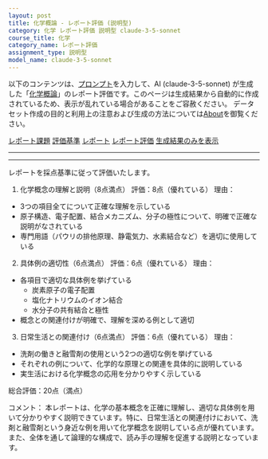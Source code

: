 ```yaml
---
layout: post
title: 化学概論 - レポート評価 (説明型)
category: 化学 レポート評価 説明型 claude-3-5-sonnet
course_title: 化学
category_name: レポート評価
assignment_type: 説明型
model_name: claude-3-5-sonnet
---
```


以下のコンテンツは、[プロンプト](https://github.com/takedatoshiyuki/synthetic_assignments/tree/main/generated/化学/claude-3-5-sonnet/prompt_レポート評価-説明型.md)を入力して、AI (claude-3-5-sonnet) が生成した「[化学概論](/contents/化学/)」のレポート評価です。このページは生成結果から自動的に作成されているため、表示が乱れている場合があることをご容赦ください。
データセット作成の目的と利用上の注意および生成の方法については[About](/About)を御覧ください。

[レポート課題](../レポート課題-説明型)
[評価基準](../評価基準-説明型)
[レポート](../レポート-説明型)
[レポート評価](../レポート評価-説明型)
[生成結果のみを表示](https://github.com/takedatoshiyuki/synthetic_assignments/tree/main/generated/化学/claude-3-5-sonnet/レポート評価-説明型.md)
  

***
***
  
レポートを採点基準に従って評価いたします。

1. 化学概念の理解と説明（8点満点）
評価：8点（優れている）
理由：
- 3つの項目全てについて正確な理解を示している
- 原子構造、電子配置、結合メカニズム、分子の極性について、明確で正確な説明がなされている
- 専門用語（パウリの排他原理、静電気力、水素結合など）を適切に使用している

2. 具体例の適切性（6点満点）
評価：6点（優れている）
理由：
- 各項目で適切な具体例を挙げている
  - 炭素原子の電子配置
  - 塩化ナトリウムのイオン結合
  - 水分子の共有結合と極性
- 概念との関連付けが明確で、理解を深める例として適切

3. 日常生活との関連付け（6点満点）
評価：6点（優れている）
理由：
- 洗剤の働きと融雪剤の使用という2つの適切な例を挙げている
- それぞれの例について、化学的な原理との関連を具体的に説明している
- 実生活における化学概念の応用を分かりやすく示している

総合評価：20点（満点）

コメント：
本レポートは、化学の基本概念を正確に理解し、適切な具体例を用いて分かりやすく説明できています。特に、日常生活との関連付けにおいて、洗剤と融雪剤という身近な例を用いて化学概念を説明している点が優れています。また、全体を通して論理的な構成で、読み手の理解を促進する説明となっています。
